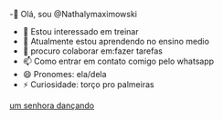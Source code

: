 -👋 Olá, sou @Nathalymaximowski
- 👀 Estou interessado em treinar
- 🌱 Atualmente estou aprendendo no ensino medio
- 💞️ procuro colaborar em:fazer tarefas
- 📫 Como entrar em contato comigo pelo whatsapp
- 😄 Pronomes: ela/dela
- ⚡ Curiosidade: torço pro palmeiras
<!--
Nathalymaximowski/Nathalymaximowski is a ✨ special ✨ repository because its `README.md` (this file) appears on your GitHub profile.
You can click the Preview link to take a look at your changes.
--->
[um senhora dançando](https://media.tenor.com/dcJ8m955YWYAAAAM/mommy-dance-dancing-grandma.gif)


